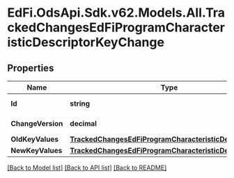 # EdFi.OdsApi.Sdk.v62.Models.All.TrackedChangesEdFiProgramCharacteristicDescriptorKeyChange

## Properties

Name | Type | Description | Notes
------------ | ------------- | ------------- | -------------
**Id** | **string** | Resource identifier | [optional] 
**ChangeVersion** | **decimal** | Change version | [optional] 
**OldKeyValues** | [**TrackedChangesEdFiProgramCharacteristicDescriptorKey**](TrackedChangesEdFiProgramCharacteristicDescriptorKey.md) |  | [optional] 
**NewKeyValues** | [**TrackedChangesEdFiProgramCharacteristicDescriptorKey**](TrackedChangesEdFiProgramCharacteristicDescriptorKey.md) |  | [optional] 

[[Back to Model list]](../../README.md#documentation-for-models) [[Back to API list]](../../README.md#documentation-for-api-endpoints) [[Back to README]](../../README.md)

